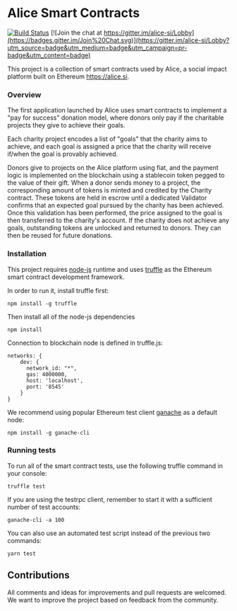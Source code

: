 # Alice Smart Contracts

[![Build Status](https://travis-ci.org/alice-si/contracts.svg?branch=master)](https://travis-ci.org/alice-si/contracts)
[![Join the chat at https://gitter.im/alice-si/Lobby](https://badges.gitter.im/Join%20Chat.svg)](https://gitter.im/alice-si/Lobby?utm_source=badge&utm_medium=badge&utm_campaign=pr-badge&utm_content=badge)

This project is a collection of smart contracts used by Alice, a social impact platform built on Ethereum <https://alice.si>.

### Overview

The first application launched by Alice uses smart contracts to implement a "pay for success" donation model, where donors only pay if the charitable projects they give to achieve their goals.

Each charity project encodes a list of "goals" that the charity aims to achieve, and each goal is assigned a price that the charity will receive if/when the goal is provably achieved.

Donors give to projects on the Alice platform using fiat, and the payment logic is implemented on the blockchain using a stablecoin token pegged to the value of their gift. When a donor sends money to a project, the corresponding amount of tokens is minted and credited by the Charity contract.  These tokens are held in escrow until a dedicated Validator confirms that an expected goal pursued by the charity has been achieved. Once this validation has been performed, the price assigned to the goal is then transferred to the charity's account. If the charity does not achieve any goals, outstanding tokens are unlocked and returned to donors. They can then be reused for future donations.

### Installation
This project requires [node-js](https://github.com/nodejs/node) runtime and uses [truffle](https://github.com/trufflesuite/truffle) as the Ethereum smart contract development framework.

In order to run it, install truffle first:

    npm install -g truffle

Then install all of the node-js dependencies

    npm install

Connection to blockchain node is defined in truffle.js:

    networks: {
        dev: {
          network_id: "*",
          gas: 4000000,
          host: 'localhost',
          port: '8545'
        }
    }

We recommend using popular Ethereum test client [ganache](https://www.npmjs.com/package/ganache-cli) as a default node:

    npm install -g ganache-cli

### Running tests

To run all of the smart contract tests, use the following truffle command in your console:

    truffle test

If you are using the testrpc client, remember to start it with a sufficient number of test accounts:

    ganache-cli -a 100

You can also use an automated test script instead of the previous two commands:

    yarn test

## Contributions

All comments and ideas for improvements and pull requests are welcomed. We want to improve the project based on feedback from the community.
